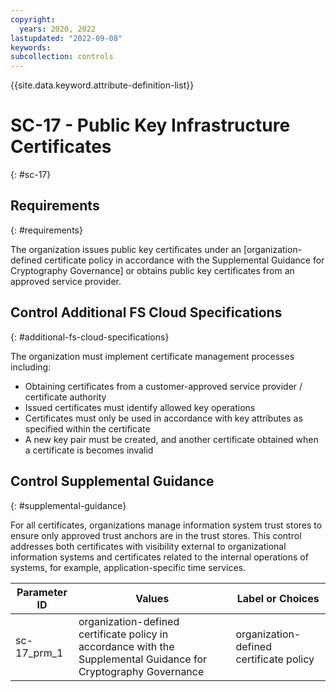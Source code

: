 ```yaml
---
copyright:
  years: 2020, 2022
lastupdated: "2022-09-08"
keywords: 
subcollection: controls
---
```


{{site.data.keyword.attribute-definition-list}}

# SC-17 - Public Key Infrastructure Certificates
{: #sc-17}

## Requirements
{: #requirements}

The organization issues public key certificates under an [organization-defined certificate policy in accordance with the Supplemental Guidance for Cryptography Governance] or obtains public key certificates from an approved service provider.

## Control Additional FS Cloud Specifications
{: #additional-fs-cloud-specifications}

The organization must implement certificate management processes including:
- Obtaining certificates from a customer-approved service provider / certificate authority
- Issued certificates must identify allowed key operations
- Certificates must only be used in accordance with key attributes as specified within the certificate
- A new key pair must be created, and another certificate obtained when a certificate is becomes invalid

## Control Supplemental Guidance
{: #supplemental-guidance}

For all certificates, organizations manage information system trust stores to ensure only approved trust anchors are in the trust stores. This control addresses both certificates with visibility external to organizational information systems and certificates related to the internal operations of systems, for example, application-specific time services.

| Parameter ID | Values | Label or Choices |
|---|---|---|
| sc-17_prm_1 | organization-defined certificate policy in accordance with the Supplemental Guidance for Cryptography Governance | organization-defined certificate policy |


